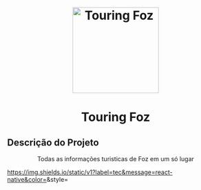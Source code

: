 <h1 align="center">
    <img alt="Touring Foz" title="logo" src="https://github.com/Lucas-Garavaglia/Touring/blob/master/assets/logo.png" width="200px" />
</h1>


<h1 align="center">Touring Foz</h1>

## Descrição do Projeto
<p align="center">Todas as informações turisticas de Foz em um só lugar</p>

https://img.shields.io/static/v1?label=tec&message=react-native&color=<COLOR>&style=<STYLE>&logo=<LOGO>
